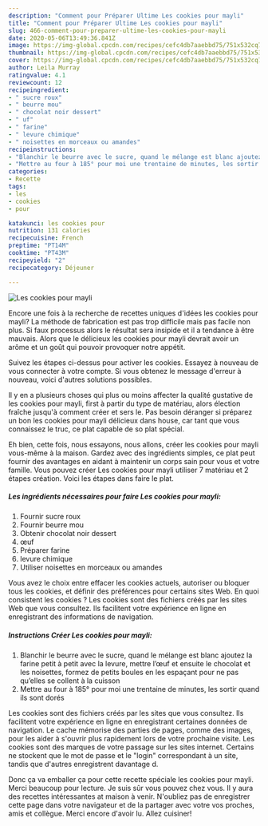 ```yaml
---
description: "Comment pour Préparer Ultime Les cookies pour mayli"
title: "Comment pour Préparer Ultime Les cookies pour mayli"
slug: 466-comment-pour-preparer-ultime-les-cookies-pour-mayli
date: 2020-05-06T13:49:36.841Z
image: https://img-global.cpcdn.com/recipes/cefc4db7aaebbd75/751x532cq70/les-cookies-pour-mayli-photo-principale-de-la-recette.jpg
thumbnail: https://img-global.cpcdn.com/recipes/cefc4db7aaebbd75/751x532cq70/les-cookies-pour-mayli-photo-principale-de-la-recette.jpg
cover: https://img-global.cpcdn.com/recipes/cefc4db7aaebbd75/751x532cq70/les-cookies-pour-mayli-photo-principale-de-la-recette.jpg
author: Leila Murray
ratingvalue: 4.1
reviewcount: 12
recipeingredient:
- " sucre roux"
- " beurre mou"
- " chocolat noir dessert"
- " uf"
- " farine"
- " levure chimique"
- " noisettes en morceaux ou amandes"
recipeinstructions:
- "Blanchir le beurre avec le sucre, quand le mélange est blanc ajoutez la farine petit à petit avec la levure, mettre l’œuf et ensuite le chocolat et les noisettes, formez de petits boules en les espaçant pour ne pas qu’elles se collent à la cuisson"
- "Mettre au four à 185° pour moi une trentaine de minutes, les sortir quand ils sont dorés"
categories:
- Recette
tags:
- les
- cookies
- pour

katakunci: les cookies pour 
nutrition: 131 calories
recipecuisine: French
preptime: "PT14M"
cooktime: "PT43M"
recipeyield: "2"
recipecategory: Déjeuner

---
```



![Les cookies pour mayli](https://img-global.cpcdn.com/recipes/cefc4db7aaebbd75/751x532cq70/les-cookies-pour-mayli-photo-principale-de-la-recette.jpg)

Encore une fois à la recherche de recettes uniques d'idées les cookies pour mayli? La méthode de fabrication est pas trop difficile mais pas facile non plus. Si faux processus alors le résultat sera insipide et il a tendance à être mauvais. Alors que le délicieux les cookies pour mayli devrait avoir un arôme et un goût qui pouvoir provoquer notre appétit.

Suivez les étapes ci-dessus pour activer les cookies. Essayez à nouveau de vous connecter à votre compte. Si vous obtenez le message d&#39;erreur à nouveau, voici d&#39;autres solutions possibles.

Il y en a plusieurs choses qui plus ou moins affecter la qualité gustative de les cookies pour mayli, first à partir du type de matériau, alors élection fraîche jusqu'à comment créer et sers le. Pas besoin déranger si préparez un bon les cookies pour mayli délicieux dans house, car tant que vous connaissez le truc, ce plat capable de so plat spécial.


Eh bien, cette fois, nous essayons, nous allons, créer les cookies pour mayli vous-même à la maison. Gardez avec des ingrédients simples, ce plat peut fournir des avantages en aidant à maintenir un corps sain pour vous et votre famille. Vous pouvez créer Les cookies pour mayli utiliser 7 matériau et 2 étapes création. Voici les étapes dans faire le plat.

<!--inarticleads1-->

##### Les ingrédients nécessaires pour faire Les cookies pour mayli:

1. Fournir  sucre roux
1. Fournir  beurre mou
1. Obtenir  chocolat noir dessert
1.   œuf
1. Préparer  farine
1.   levure chimique
1. Utiliser  noisettes en morceaux ou amandes


Vous avez le choix entre effacer les cookies actuels, autoriser ou bloquer tous les cookies, et définir des préférences pour certains sites Web. En quoi consistent les cookies ? Les cookies sont des fichiers créés par les sites Web que vous consultez. Ils facilitent votre expérience en ligne en enregistrant des informations de navigation. 

<!--inarticleads2-->

##### Instructions Créer Les cookies pour mayli:

1. Blanchir le beurre avec le sucre, quand le mélange est blanc ajoutez la farine petit à petit avec la levure, mettre l’œuf et ensuite le chocolat et les noisettes, formez de petits boules en les espaçant pour ne pas qu’elles se collent à la cuisson
1. Mettre au four à 185° pour moi une trentaine de minutes, les sortir quand ils sont dorés


Les cookies sont des fichiers créés par les sites que vous consultez. Ils facilitent votre expérience en ligne en enregistrant certaines données de navigation. Le cache mémorise des parties de pages, comme des images, pour les aider à s&#39;ouvrir plus rapidement lors de votre prochaine visite. Les cookies sont des marques de votre passage sur les sites internet. Certains ne stockent que le mot de passe et le &#34;login&#34; correspondant à un site, tandis que d&#39;autres enregistrent davantage d. 


Donc ça va emballer ça pour cette recette spéciale les cookies pour mayli. Merci beaucoup pour lecture. Je suis sûr vous pouvez chez vous. Il y aura des recettes  intéressantes at maison à venir. N'oubliez pas de enregistrer cette page dans votre navigateur et de la partager avec votre vos proches, amis et collègue. Merci encore d'avoir lu. Allez cuisiner!
